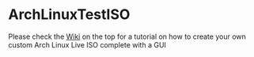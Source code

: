 # ArchLinuxTestISO

Please check the [Wiki](https://github.com/shivanandvp/ArchLinuxTestISO/wiki/ArchLinux-GUI-based-Live-ISO-creation-tutorial) on the top for a tutorial on how to create your own custom Arch Linux Live ISO complete with a GUI 
